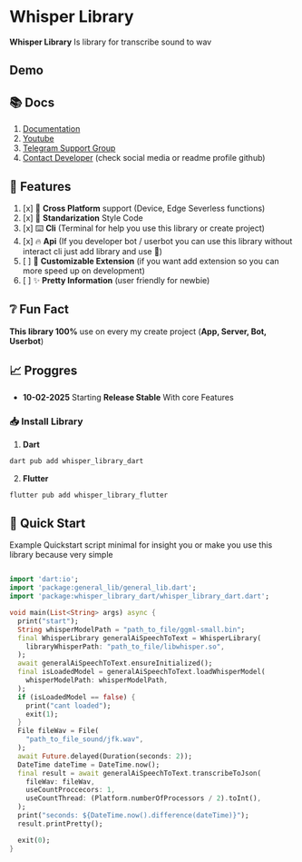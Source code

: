 # Whisper Library
 
**Whisper Library** Is library for transcribe sound to wav

## Demo
 

## 📚️ Docs

1. [Documentation](https://youtube.com/@GENERAL_DEV)
2. [Youtube](https://youtube.com/@GENERAL_DEV)
3. [Telegram Support Group](https://t.me/DEVELOPER_GLOBAL_PUBLIC)
4. [Contact Developer](https://github.com/General-Developer) (check social media or readme profile github)

## 🔖️ Features

1. [x] 📱️ **Cross Platform** support (Device, Edge Severless functions)
2. [x] 📜️ **Standarization** Style Code
3. [x] ⌨️ **Cli** (Terminal for help you use this library or create project)
4. [x] 🔥️ **Api** (If you developer bot / userbot you can use this library without interact cli just add library and use 🚀️)
5. [ ] 🧩️ **Customizable Extension** (if you want add extension so you can more speed up on development)
6. [ ] ✨️ **Pretty Information** (user friendly for newbie)
 
## ❔️ Fun Fact

**This library 100%** use on every my create project (**App, Server, Bot, Userbot**)
 
## 📈️ Proggres
 
- **10-02-2025**
  Starting **Release Stable** With core Features

### 📥️ Install Library

1. **Dart**

```bash
dart pub add whisper_library_dart
```

2. **Flutter**

```bash
flutter pub add whisper_library_flutter
```

## 🚀️ Quick Start

Example Quickstart script minimal for insight you or make you use this library because very simple

```dart 

import 'dart:io';
import 'package:general_lib/general_lib.dart';
import 'package:whisper_library_dart/whisper_library_dart.dart';

void main(List<String> args) async {
  print("start");
  String whisperModelPath = "path_to_file/ggml-small.bin";
  final WhisperLibrary generalAiSpeechToText = WhisperLibrary(
    libraryWhisperPath: "path_to_file/libwhisper.so",
  );
  await generalAiSpeechToText.ensureInitialized();
  final isLoadedModel = generalAiSpeechToText.loadWhisperModel(
    whisperModelPath: whisperModelPath,
  );
  if (isLoadedModel == false) {
    print("cant loaded");
    exit(1);
  }
  File fileWav = File(
    "path_to_file_sound/jfk.wav",
  );
  await Future.delayed(Duration(seconds: 2));
  DateTime dateTime = DateTime.now();
  final result = await generalAiSpeechToText.transcribeToJson(
    fileWav: fileWav,
    useCountProccecors: 1,
    useCountThread: (Platform.numberOfProcessors / 2).toInt(),
  );
  print("seconds: ${DateTime.now().difference(dateTime)}");
  result.printPretty();

  exit(0);
}
```
